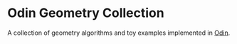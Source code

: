 # Odin Geometry Collection

A collection of geometry algorithms and toy examples implemented in [Odin](https://odin-lang.org/).
